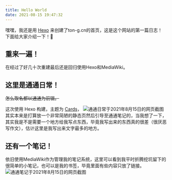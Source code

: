 ```yaml
---
title: Hello World
date: 2021-08-15 19:47:32
---
```

嘿嘿，我还是用 [Hexo](https://hexo.io/) 来创建了ton-g.cn的首页，这是这个网站的第一篇日志！下面给大家介绍一下！🤗

## 重来一遍！
在经过了好几十次重建最后还是回归使用Hexo和MediaWiki。
## 这里是通通日常！
~~怎么取名都以通通为前辍。~~

这次使用 Hexo 构建，主题为 [Cards](https://hexo.io/docs/writing.html)，
![通通日常于2021年8月15日的网页截图](https://wiki.ton-g.cn/images/9/9b/%E7%BD%91%E9%A1%B5%E6%8D%95%E8%8E%B7_15-8-2021_192632_ton-g.cn.jpeg)
其实本来是打算放一个非常简陋的静态页然后引导至通通笔记的，当我想了一下，其实我是不是需要一个地方给我写点东西，毕竟我写出来的东西真的很差（很厌恶写作文），估计这里是我写出来文字最多的地方。

## 还有一个笔记！
依旧使用MediaWiki作为管理我的笔记系统，这里可以看到我平时折腾挖坑留下的很简单的小笔记，也可以是我的书签，毕竟里面有些内容只放了链接。
![通通笔记于2021年8月15日的网页截图](https://wiki.ton-g.cn/images/9/91/%E7%BD%91%E9%A1%B5%E6%8D%95%E8%8E%B7_15-8-2021_19404_wiki.ton-g.cn.jpeg)

